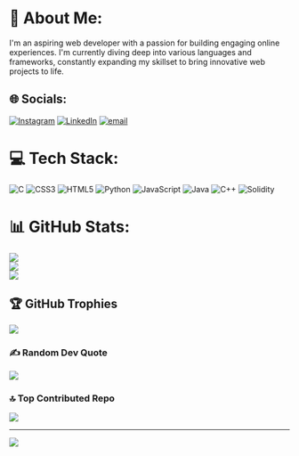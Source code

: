# 💫 About Me:
I'm an aspiring web developer with a passion for building engaging online experiences. I'm currently diving deep into various languages and frameworks, constantly expanding my skillset to bring innovative web projects to life.


## 🌐 Socials:
[![Instagram](https://img.shields.io/badge/Instagram-%23E4405F.svg?logo=Instagram&logoColor=white)](https://instagram.com/taniyaaaa.singh) 
[![LinkedIn](https://img.shields.io/badge/LinkedIn-%230077B5.svg?logo=linkedin&logoColor=white)]([https://www.linkedin.com/in/taniya-singh-b91b4a326/]) 
[![email](https://img.shields.io/badge/Email-D14836?logo=gmail&logoColor=white)](mailto:taniyas071@gmail.com) 

# 💻 Tech Stack:
![C](https://img.shields.io/badge/c-%2300599C.svg?style=for-the-badge&logo=c&logoColor=white) ![CSS3](https://img.shields.io/badge/css3-%231572B6.svg?style=for-the-badge&logo=css3&logoColor=white) ![HTML5](https://img.shields.io/badge/html5-%23E34F26.svg?style=for-the-badge&logo=html5&logoColor=white) ![Python](https://img.shields.io/badge/python-3670A0?style=for-the-badge&logo=python&logoColor=ffdd54) ![JavaScript](https://img.shields.io/badge/javascript-%23323330.svg?style=for-the-badge&logo=javascript&logoColor=%23F7DF1E) ![Java](https://img.shields.io/badge/java-%23ED8B00.svg?style=for-the-badge&logo=openjdk&logoColor=white) ![C++](https://img.shields.io/badge/c++-%2300599C.svg?style=for-the-badge&logo=c%2B%2B&logoColor=white) ![Solidity](https://img.shields.io/badge/Solidity-%23363636.svg?style=for-the-badge&logo=solidity&logoColor=white)
# 📊 GitHub Stats:
![](https://github-readme-stats.vercel.app/api?username=lunar-01&theme=dark&hide_border=false&include_all_commits=false&count_private=false)<br/>
![](https://nirzak-streak-stats.vercel.app/?user=lunar-01&theme=dark&hide_border=false)<br/>
![](https://github-readme-stats.vercel.app/api/top-langs/?username=lunar-01&theme=dark&hide_border=false&include_all_commits=false&count_private=false&layout=compact)

## 🏆 GitHub Trophies
![](https://github-profile-trophy.vercel.app/?username=lunar-01&theme=radical&no-frame=false&no-bg=true&margin-w=4)

### ✍️ Random Dev Quote
![](https://quotes-github-readme.vercel.app/api?type=horizontal&theme=radical)

### 🔝 Top Contributed Repo
![](https://github-contributor-stats.vercel.app/api?username=lunar-01&limit=5&theme=dark&combine_all_yearly_contributions=true)

---
[![](https://visitcount.itsvg.in/api?id=lunar-01&icon=0&color=0)](https://visitcount.itsvg.in)

<!-- Proudly created with GPRM ( https://gprm.itsvg.in ) -->
